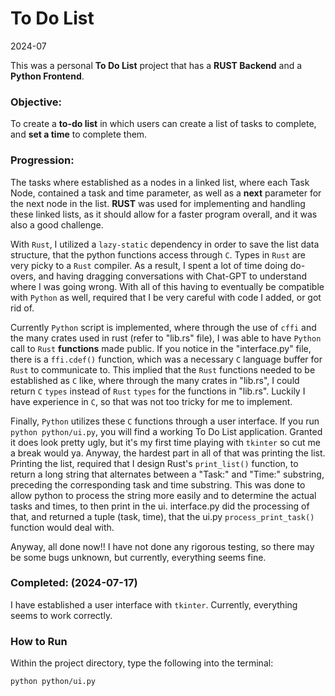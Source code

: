 # To Do List
2024-07

This was a personal **To Do List** project that has a **RUST Backend** and a **Python Frontend**.

### Objective:
To create a **to-do list** in which users can create a list of tasks to complete, and **set a 
time** to complete them. 

### Progression:
The tasks where established as a nodes in a linked list, where each Task Node, contained a task and time
parameter, as well as a **next** parameter for the next node in the list. **RUST** was used for
implementing and handling these linked lists, as it should allow for a faster program overall, and it
was also a good challenge. 

With `Rust`, I utilized a `lazy-static` dependency in order to save the list data structure, that the python 
functions access through `C`. Types in `Rust` are very picky to a `Rust` compiler. As a result, I spent a lot of time doing do-overs, and having
dragging conversations with Chat-GPT to understand where I was going wrong. With all of this having to eventually be
compatible with `Python` as well, required that I be very careful with code I added, or got rid of.

Currently `Python` script is implemented, where through the use of `cffi` and the many crates used in rust (refer 
to "lib.rs" file), I was able to have `Python` call to `Rust` **functions** made public. If you notice in the 
"interface.py" file, there is a `ffi.cdef()` function, which was a necessary `C` language buffer for `Rust` to 
communicate to. This implied that the `Rust` functions needed to be established as `C` like, where through the many crates in "lib.rs", 
I could return `C` `types` instead of `Rust` `types` for the functions in "lib.rs". Luckily I have experience in `C`, so that was not too tricky 
for me to implement.

Finally, `Python` utilizes these `C` functions through a user interface. If you run `python python/ui.py`, you will find
a working To Do List application. Granted it does look pretty ugly, but it's my first time playing with `tkinter` so cut
me a break would ya. Anyway, the hardest part in all of that was printing the list. Printing the list, required that 
I design Rust's `print_list()` function, to return a long string that alternates between a "Task:" and "Time:" substring,
preceding the corresponding task and time substring. This was done to allow python to process the string more easily and to
determine the actual tasks and times, to then print in the ui. interface.py did the processing of that, and returned a tuple 
(task, time), that the ui.py `process_print_task()` function would deal with.

Anyway, all done now!! I have not done any rigorous testing, so there may be some bugs unknown, but currently, everything
seems fine.

### Completed: (2024-07-17)
I have established a user interface with `tkinter`. Currently, everything seems to work correctly.

### How to Run
Within the project directory, type the following into the terminal:
```commandline
python python/ui.py
```



